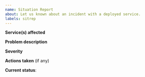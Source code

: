 ```yaml
---
name: Situation Report
about: Let us known about an incident with a deployed service.
labels: sitrep
---
```


<!--
A situation report should tell infrastructure maintainers everything they need
to know to start troubleshooting a problem or to learn from a problem that is
already resolved. Please use dates and approximate times when describing
events.

Keeping it brief saves time for them and for you; this shouldn't take more than
10 minutes to write.
-->

<!-- Text within these markers will not be visible in the submitted report. -->

**Service(s) affected**

<!--
The name of the service(s) where the problem is occurring.

Examples: nightly "cron" job, test262.report, NAS access
-->

**Problem description**

<!--
What is going wrong? When was the problem first recognized? When was the last
time the service(s) worked as expected? Were there any changes to the
infrastructure prior to discovery (e.g. SaaS configuration, source code
deployments, etc.)?
-->

**Severity**

<!--
How many people are affected by this problem? Are they able to perform their
work? Does it concern any of Bocoup's contracts?
-->

**Actions taken** (if any)

<!--
Have you needed to make any changes while investigating the issue? Is anyone
actively investigating? (If so, please designate them as an "assignee" of this
issue.)
-->

**Current status**:

<!--
"Active" or "Resolved". Resolved incidents should be reported to help us
recognize similar problems and trends in the future.
-->

<!-- Thanks for writing a report! -->
